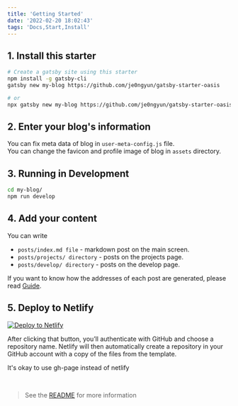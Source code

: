 ```yaml
---
title: 'Getting Started'
date: '2022-02-20 18:02:43'
tags: 'Docs,Start,Install'
---
```


## 1. Install this starter

```bash
# Create a gatsby site using this starter
npm install -g gatsby-cli
gatsby new my-blog https://github.com/je0ngyun/gatsby-starter-oasis

# or
npx gatsby new my-blog https://github.com/je0ngyun/gatsby-starter-oasis
```

## 2. Enter your blog's information

You can fix meta data of blog in `user-meta-config.js` file.  
You can change the favicon and profile image of blog in `assets` directory.

## 3. Running in Development

```bash
cd my-blog/
npm run develop
```

## 4. Add your content

You can write

- `posts/index.md file` - markdown post on the main screen.
- `posts/projects/ directory` - posts on the projects page.
- `posts/develop/ directory` - posts on the develop page.

If you want to know how the addresses of each post are generated, please read [Guide](https://github.com/je0ngyun/gatsby-starter-oasis#-Guide).

## 5. Deploy to Netlify

<a href="https://app.netlify.com/start/deploy?repository=https://github.com/je0ngyun/gatsby-starter-oasis" target="_blank"><img src="https://www.netlify.com/img/deploy/button.svg" alt="Deploy to Netlify"></a>

After clicking that button, you’ll authenticate with GitHub and choose a repository name. Netlify will then automatically create a repository in your GitHub account with a copy of the files from the template.

It's okay to use gh-page instead of netlify

<br/>

> See the [README](https://github.com/je0ngyun/gatsby-starter-oasis) for more information
